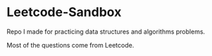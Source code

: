 # Leetcode-Sandbox

Repo I made for practicing data structures and algorithms problems.

Most of the questions come from Leetcode.
